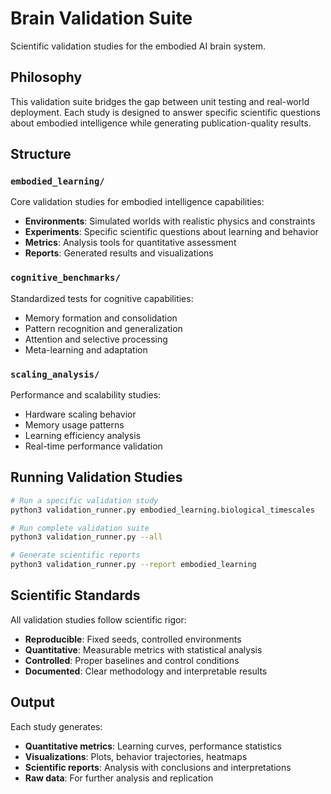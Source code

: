 # Brain Validation Suite

Scientific validation studies for the embodied AI brain system.

## Philosophy

This validation suite bridges the gap between unit testing and real-world deployment. Each study is designed to answer specific scientific questions about embodied intelligence while generating publication-quality results.

## Structure

### `embodied_learning/`
Core validation studies for embodied intelligence capabilities:
- **Environments**: Simulated worlds with realistic physics and constraints
- **Experiments**: Specific scientific questions about learning and behavior
- **Metrics**: Analysis tools for quantitative assessment
- **Reports**: Generated results and visualizations

### `cognitive_benchmarks/`
Standardized tests for cognitive capabilities:
- Memory formation and consolidation
- Pattern recognition and generalization
- Attention and selective processing
- Meta-learning and adaptation

### `scaling_analysis/`
Performance and scalability studies:
- Hardware scaling behavior
- Memory usage patterns
- Learning efficiency analysis
- Real-time performance validation

## Running Validation Studies

```bash
# Run a specific validation study
python3 validation_runner.py embodied_learning.biological_timescales

# Run complete validation suite
python3 validation_runner.py --all

# Generate scientific reports
python3 validation_runner.py --report embodied_learning
```

## Scientific Standards

All validation studies follow scientific rigor:
- **Reproducible**: Fixed seeds, controlled environments
- **Quantitative**: Measurable metrics with statistical analysis
- **Controlled**: Proper baselines and control conditions
- **Documented**: Clear methodology and interpretable results

## Output

Each study generates:
- **Quantitative metrics**: Learning curves, performance statistics
- **Visualizations**: Plots, behavior trajectories, heatmaps
- **Scientific reports**: Analysis with conclusions and interpretations
- **Raw data**: For further analysis and replication
